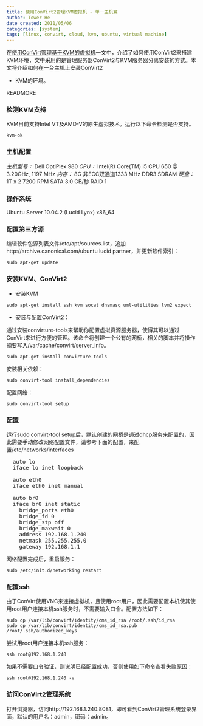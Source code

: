 ```yaml
---
title: 使用ConVirt2管理KVM虚拟机 - 单一主机篇
author: Tower He
date_created: 2011/05/06
categories: [system]
tags: [linux, convirt, cloud, kvm, ubuntu, virtual machine]
---
```


在[使用ConVirt管理基于KVM的虚拟机](http://hetao.im/2011/04/04/%E4%BD%BF%E7%94%A8convirt%E7%AE%A1%E7%90%86%E5%9F%BA%E4%BA%8Ekvm%E7%9A%84%E8%99%9A%E6%8B%9F%E6%9C%BA-%E5%AE%89%E8%A3%85%E7%AF%87)一文中，介绍了如何使用ConVirt2来搭建KVM环境，文中采用的是管理服务器ConVirt2与KVM服务器分离安装的方式。本文将介绍如何在一台主机上安装ConVirt2
+ KVM的环境。

READMORE

### 检测KVM支持

KVM目前支持Intel VT及AMD-V的原生虚拟技术。运行以下命令检测是否支持。

```:::bash
kvm-ok
```

### 主机配置

*主机型号：* Dell OptiPlex 980
*CPU：* Intel(R) Core(TM) i5 CPU 650 @ 3.20GHz, 1197 MHz
*内存：* 8G 非ECC双通道1333 MHz DDR3 SDRAM 
*硬盘：* 1T x 2 7200 RPM SATA 3.0 GB/秒 RAID 1

### 操作系统

Ubuntu Server 10.04.2 (Lucid Lynx) x86_64

### 配置第三方源

编辑软件包源列表文件/etc/apt/sources.list，追加http://archive.canonical.com/ubuntu
lucid partner，并更新软件索引：

```:::bash
sudo apt-get update
```

### 安装KVM、ConVirt2

* 安装KVM 

```:::bash
sudo apt-get install ssh kvm socat dnsmasq uml-utilities lvm2 expect
```

* 安装与配置ConVirt2：

通过安装convirture-tools来帮助你配置虚拟资源服务器，使得其可以通过ConVirt来进行方便的管理。该命令将创建一个公有的网桥，相关的脚本并将操作摘要写入/var/cache/convirt/server_info。

```:::bash
sudo apt-get install convirture-tools
```

安装相关依赖：

```:::bash
sudo convirt-tool install_dependencies
```

配置网络：

```:::bash
sudo convirt-tool setup
```

### 配置

运行sudo convirt-tool
setup后，默认创建的网桥是通过dhcp服务来配置的，因此需要手动修改网络配置文件，请参考下面的配置，来配置/etc/networks/interfaces

<pre>
  auto lo
  iface lo inet loopback

  auto eth0
  iface eth0 inet manual

  auto br0
  iface br0 inet static
    bridge_ports eth0
    bridge_fd 0
    bridge_stp off
    bridge_maxwait 0
    address 192.168.1.240
    netmask 255.255.255.0
    gateway 192.168.1.1
</pre>

网络配置完成后，重启服务：

```:::bash
sudo /etc/init.d/networking restart
```

### 配置ssh

由于ConVirt使用VNC来连接虚拟机，且使用root用户，因此需要配置本机使其使用root用户连接本机ssh服务时，不需要输入口令。配置方法如下：

```:::bash
sudo cp /var/lib/convirt/identity/cms_id_rsa /root/.ssh/id_rsa
sudo cp /var/lib/convirt/identity/cms_id_rsa.pub
/root/.ssh/authorized_keys
```

尝试用root用户连接本机ssh服务：

```:::bash
ssh root@192.168.1.240
```

如果不需要口令验证，则说明已经配置成功，否则使用如下命令查看失败原因：

```:::bash
ssh root@192.168.1.240 -v
```

### 访问ConVirt2管理系统

打开浏览器，访问http://192.168.1.240:8081，即可看到ConVirt2管理系统登录界面，默认的用户名：admin，密码：admin。
